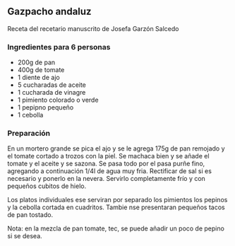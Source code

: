 ## Gazpacho andaluz

Receta del recetario manuscrito de Josefa Garzón Salcedo

### Ingredientes para 6 personas

- 200g de pan
- 400g de tomate
- 1 diente de ajo
- 5 cucharadas de aceite
- 1 cucharada de vinagre
- 1 pimiento colorado o verde
- 1 pepipno pequeño
- 1 cebolla

### Preparación

En un mortero grande se pica el ajo y se le agrega 175g de pan remojado y el tomate cortado a trozos con  la piel.
Se machaca bien y se añade el tomate y el aceite y se sazona.
Se pasa todo por el pasa purñe fino, agregando a continuación 1/4l de agua muy fria.
Rectificar de sal si es necesario y ponerlo en la nevera.
Servirlo completamente frío y con pequeños cubitos de hielo.

Los platos individuales ese serviran por separado los pimientos los pepinos y la cebolla cortada en cuadritos.
Tambie nse presentaran pequeños tacos de pan tostado.

Nota: en la mezcla de pan tomate, tec, se puede añadir un poco de pepino si se desea.



